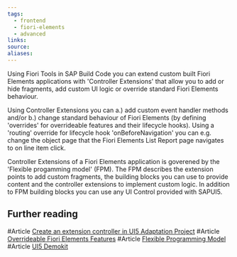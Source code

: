 ```yaml
---
tags:
  - frontend
  - fiori-elements
  - advanced
links:
source:
aliases:
---
```

Using Fiori Tools in SAP Build Code you can extend custom built Fiori Elements applications with 'Controller Extensions' that allow you to add or hide fragments, add custom UI logic or override standard Fiori Elements behaviour.

Using Controller Extensions you can a.) add custom event handler methods and/or b.) change standard behaviour of Fiori Elements (by defining 'overrides' for overrideable features and their lifecycle hooks). Using a 'routing' override for lifecycle hook 'onBeforeNavigation' you can e.g. change the object page that the Fiori Elements List Report page navigates to on line item click.

Controller Extensions of a Fiori Elements application is goverened by the 'Flexible progamming model' (FPM). The FPM describes the extension points to add custom fragments, the building blocks you can use to provide content and the controller extensions to implement custom logic. In addition to FPM building blocks you can use any UI Control provided with SAPUI5.

## Further reading

#Article [Create an extension controller in UI5 Adaptation Project](https://help.sap.com/docs/bas/developing-sap-fiori-app-in-sap-business-application-studio/adapt-ui)
#Article [Overrideable Fiori Elements Features](https://help.sap.com/docs/bas/developing-sap-fiori-app-in-sap-business-application-studio/adapt-ui)
#Article [Flexible Programming Model](https://ui5.sap.com/test-resources/sap/fe/core/fpmExplorer/index.html#/overview/introduction)
#Article [UI5 Demokit](https://ui5.sap.com/)



